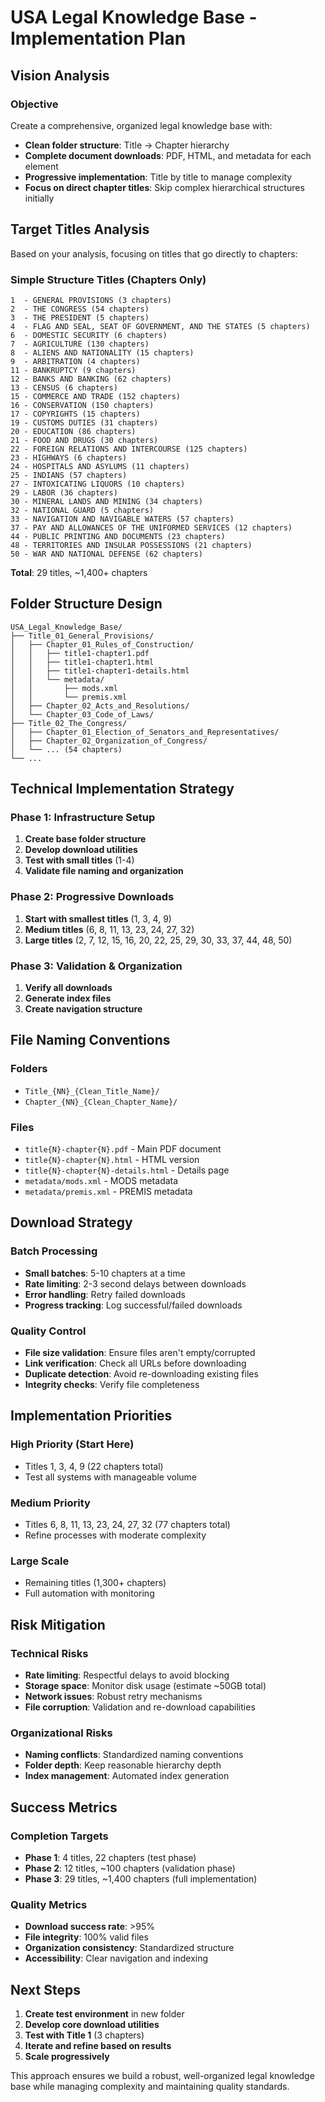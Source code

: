 # USA Legal Knowledge Base - Implementation Plan

## Vision Analysis

### Objective
Create a comprehensive, organized legal knowledge base with:
- **Clean folder structure**: Title → Chapter hierarchy
- **Complete document downloads**: PDF, HTML, and metadata for each element
- **Progressive implementation**: Title by title to manage complexity
- **Focus on direct chapter titles**: Skip complex hierarchical structures initially

## Target Titles Analysis

Based on your analysis, focusing on titles that go directly to chapters:

### Simple Structure Titles (Chapters Only)
```
1  - GENERAL PROVISIONS (3 chapters)
2  - THE CONGRESS (54 chapters) 
3  - THE PRESIDENT (5 chapters)
4  - FLAG AND SEAL, SEAT OF GOVERNMENT, AND THE STATES (5 chapters)
6  - DOMESTIC SECURITY (6 chapters)
7  - AGRICULTURE (130 chapters)
8  - ALIENS AND NATIONALITY (15 chapters)
9  - ARBITRATION (4 chapters)
11 - BANKRUPTCY (9 chapters)
12 - BANKS AND BANKING (62 chapters)
13 - CENSUS (6 chapters)
15 - COMMERCE AND TRADE (152 chapters)
16 - CONSERVATION (150 chapters)
17 - COPYRIGHTS (15 chapters)
19 - CUSTOMS DUTIES (31 chapters)
20 - EDUCATION (86 chapters)
21 - FOOD AND DRUGS (30 chapters)
22 - FOREIGN RELATIONS AND INTERCOURSE (125 chapters)
23 - HIGHWAYS (6 chapters)
24 - HOSPITALS AND ASYLUMS (11 chapters)
25 - INDIANS (57 chapters)
27 - INTOXICATING LIQUORS (10 chapters)
29 - LABOR (36 chapters)
30 - MINERAL LANDS AND MINING (34 chapters)
32 - NATIONAL GUARD (5 chapters)
33 - NAVIGATION AND NAVIGABLE WATERS (57 chapters)
37 - PAY AND ALLOWANCES OF THE UNIFORMED SERVICES (12 chapters)
44 - PUBLIC PRINTING AND DOCUMENTS (23 chapters)
48 - TERRITORIES AND INSULAR POSSESSIONS (21 chapters)
50 - WAR AND NATIONAL DEFENSE (62 chapters)
```

**Total**: 29 titles, ~1,400+ chapters

## Folder Structure Design

```
USA_Legal_Knowledge_Base/
├── Title_01_General_Provisions/
│   ├── Chapter_01_Rules_of_Construction/
│   │   ├── title1-chapter1.pdf
│   │   ├── title1-chapter1.html
│   │   ├── title1-chapter1-details.html
│   │   └── metadata/
│   │       ├── mods.xml
│   │       └── premis.xml
│   ├── Chapter_02_Acts_and_Resolutions/
│   └── Chapter_03_Code_of_Laws/
├── Title_02_The_Congress/
│   ├── Chapter_01_Election_of_Senators_and_Representatives/
│   ├── Chapter_02_Organization_of_Congress/
│   └── ... (54 chapters)
└── ...
```

## Technical Implementation Strategy

### Phase 1: Infrastructure Setup
1. **Create base folder structure**
2. **Develop download utilities**
3. **Test with small titles** (1-4)
4. **Validate file naming and organization**

### Phase 2: Progressive Downloads
1. **Start with smallest titles** (1, 3, 4, 9)
2. **Medium titles** (6, 8, 11, 13, 23, 24, 27, 32)
3. **Large titles** (2, 7, 12, 15, 16, 20, 22, 25, 29, 30, 33, 37, 44, 48, 50)

### Phase 3: Validation & Organization
1. **Verify all downloads**
2. **Generate index files**
3. **Create navigation structure**

## File Naming Conventions

### Folders
- `Title_{NN}_{Clean_Title_Name}/`
- `Chapter_{NN}_{Clean_Chapter_Name}/`

### Files
- `title{N}-chapter{N}.pdf` - Main PDF document
- `title{N}-chapter{N}.html` - HTML version
- `title{N}-chapter{N}-details.html` - Details page
- `metadata/mods.xml` - MODS metadata
- `metadata/premis.xml` - PREMIS metadata

## Download Strategy

### Batch Processing
- **Small batches**: 5-10 chapters at a time
- **Rate limiting**: 2-3 second delays between downloads
- **Error handling**: Retry failed downloads
- **Progress tracking**: Log successful/failed downloads

### Quality Control
- **File size validation**: Ensure files aren't empty/corrupted
- **Link verification**: Check all URLs before downloading
- **Duplicate detection**: Avoid re-downloading existing files
- **Integrity checks**: Verify file completeness

## Implementation Priorities

### High Priority (Start Here)
- Titles 1, 3, 4, 9 (22 chapters total)
- Test all systems with manageable volume

### Medium Priority 
- Titles 6, 8, 11, 13, 23, 24, 27, 32 (77 chapters total)
- Refine processes with moderate complexity

### Large Scale
- Remaining titles (1,300+ chapters)
- Full automation with monitoring

## Risk Mitigation

### Technical Risks
- **Rate limiting**: Respectful delays to avoid blocking
- **Storage space**: Monitor disk usage (estimate ~50GB total)
- **Network issues**: Robust retry mechanisms
- **File corruption**: Validation and re-download capabilities

### Organizational Risks
- **Naming conflicts**: Standardized naming conventions
- **Folder depth**: Keep reasonable hierarchy depth
- **Index management**: Automated index generation

## Success Metrics

### Completion Targets
- **Phase 1**: 4 titles, 22 chapters (test phase)
- **Phase 2**: 12 titles, ~100 chapters (validation phase) 
- **Phase 3**: 29 titles, ~1,400 chapters (full implementation)

### Quality Metrics
- **Download success rate**: >95%
- **File integrity**: 100% valid files
- **Organization consistency**: Standardized structure
- **Accessibility**: Clear navigation and indexing

## Next Steps

1. **Create test environment** in new folder
2. **Develop core download utilities**
3. **Test with Title 1** (3 chapters)
4. **Iterate and refine based on results**
5. **Scale progressively**

This approach ensures we build a robust, well-organized legal knowledge base while managing complexity and maintaining quality standards.

